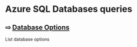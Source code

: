 # Azure SQL Databases queries

## &#x21E8; [Database Options](./database-options.sql)

List database options
